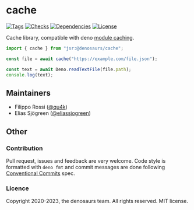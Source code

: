 # cache

[![Tags](https://img.shields.io/github/release/denosaurs/cache)](https://github.com/denosaurs/cache/releases)
[![Checks](https://github.com/denosaurs/cache/actions/workflows/deno.yml/badge.svg)](https://github.com/denosaurs/cache/actions/workflows/deno.yml)
[![Dependencies](https://github.com/denosaurs/cache/actions/workflows/depsbot.yml/badge.svg)](https://github.com/denosaurs/cache/actions/workflows/depsbot.yml)
[![License](https://img.shields.io/github/license/denosaurs/cache)](https://github.com/denosaurs/cache/blob/master/LICENSE)

Cache library, compatible with deno
[module caching](https://deno.land/manual/linking_to_external_code).

```typescript
import { cache } from "jsr:@denosaurs/cache";

const file = await cache("https://example.com/file.json");

const text = await Deno.readTextFile(file.path);
console.log(text);
```

## Maintainers

- Filippo Rossi ([@qu4k](https://github.com/qu4k))
- Elias Sjögreen ([@eliassjogreen](https://github.com/eliassjogreen))

## Other

### Contribution

Pull request, issues and feedback are very welcome. Code style is formatted with
`deno fmt` and commit messages are done following
[Conventional Commits](https://www.conventionalcommits.org/en/v1.0.0/) spec.

### Licence

Copyright 2020-2023, the denosaurs team. All rights reserved. MIT license.

